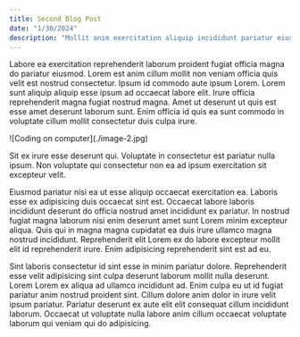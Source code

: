 ```yaml
---
title: Second Blog Post
date: "1/30/2024"
description: "Mollit anim exercitation aliquip incididunt pariatur eiusmod ullamco proident ullamco cillum incididunt ullamco."
---
```


<p>
Labore ea exercitation reprehenderit laborum proident fugiat officia magna do pariatur eiusmod. Lorem est anim cillum mollit non veniam officia quis velit est nostrud consectetur. Ipsum id commodo aute ipsum Lorem. Lorem sunt aliquip aliquip esse ipsum ad occaecat labore elit. Irure officia reprehenderit magna fugiat nostrud magna. Amet ut deserunt ut quis est esse amet deserunt laborum sunt. Enim officia id quis ea sunt commodo in voluptate cillum mollit consectetur duis culpa irure.
</p>
![Coding on computer](./image-2.jpg)
<p>Sit ex irure esse deserunt qui. Voluptate in consectetur est pariatur nulla ipsum. Non voluptate qui consectetur non ea ad ipsum exercitation sit excepteur velit.</p>
<p>Eiusmod pariatur nisi ea ut esse aliquip occaecat exercitation ea. Laboris esse ex adipisicing duis occaecat sint est. Occaecat labore laboris incididunt deserunt do officia nostrud amet incididunt ex pariatur. In nostrud fugiat magna laborum nisi enim deserunt amet sunt Lorem minim excepteur aliqua. Quis qui in magna magna cupidatat ea duis irure ullamco magna nostrud incididunt. Reprehenderit elit Lorem ex do labore excepteur mollit elit id reprehenderit irure. Enim adipisicing reprehenderit sint est ad eu.

Sint laboris consectetur id sint esse in minim pariatur dolore. Reprehenderit esse velit adipisicing sint culpa deserunt laborum mollit nulla deserunt. Lorem Lorem ex aliqua ad ullamco incididunt ad. Enim culpa eu ut id fugiat pariatur anim nostrud proident sint. Cillum dolore anim dolor in irure velit ipsum pariatur. Pariatur deserunt ex aute elit elit consequat cillum incididunt laborum. Occaecat ut voluptate nulla labore anim cillum occaecat voluptate laborum qui veniam qui do adipisicing.</p>
